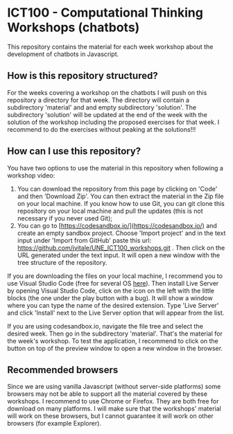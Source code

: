# ICT100 - Computational Thinking Workshops (chatbots)

This repository contains the material for each week workshop about the development of chatbots in Javascript.

## How is this repository structured?

For the weeks covering a workshop on the chatbots I will push on this repository a directory for that week. The directory will contain a subdirectory 'material' and and empty subdirectory 'solution'.
The subdirectory 'solution' will be updated at the end of the week with the solution of the workshop including the proposed exercises for that week. I recommend to do the exercises without peaking at the solutions!!!

## How can I use this repository?

You have two options to use the material in this repository when following a workshop video:

1. You can download the repository from this page by clicking on 'Code' and then 'Download Zip'. You can then extract the material in the Zip file on your local machine. If you know how to use Git, you can git clone this repository on your local machine and pull the updates (this is not necessary if you never used Git);
2. You can go to [https://codesandbox.io/](https://codesandbox.io/) and create an empty sandbox project. Choose 'Import project' and in the text input under 'Import from GitHub' paste this url: https://github.com/jvitale/UNE_ICT100_workshops.git . Then click on the URL generated under the text input. It will open a new window with the tree structure of the repository.

If you are downloading the files on your local machine, I recommend you to use Visual Studio Code (free for several OS [here](https://code.visualstudio.com/?wt.mc_id=vscom_downloads)). Then install Live Server by opening Visual Studio Code, click on the icon on the left with the little blocks (the one under the play button with a bug). It will show a window where you can type the name of the desired extension. Type 'Live Server' and click 'Install' next to the Live Server option that will appear from the list.

If you are using codesandbox.io, navigate the file tree and select the desired week. Then go in the subdirectory 'material'. That's the material for the week's workshop. To test the application, I recommend to click on the button on top of the preview window to open a new window in the browser.

## Recommended browsers

Since we are using vanilla Javascript (without server-side platforms) some browsers may not be able to support all the material covered by these workshops. I recommend to use Chrome or Firefox. They are both free for download on many platforms. I will make sure that the workshops' material will work on these browsers, but I cannot guarantee it will work on other browsers (for example Explorer).

